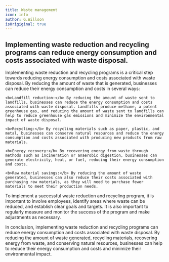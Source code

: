 ```yaml
---
title: Waste management
icon: info
author: G.Willson
isOrigiginal: true
---
```


## Implementing waste reduction and recycling programs can reduce energy consumption and costs associated with waste disposal.

Implementing waste reduction and recycling programs is a critical step towards reducing energy consumption and costs associated with waste disposal. By reducing the amount of waste that is generated, businesses can reduce their energy consumption and costs in several ways:

    <b>Landfill reduction:</b> By reducing the amount of waste sent to landfills, businesses can reduce the energy consumption and costs associated with waste disposal. Landfills produce methane, a potent greenhouse gas, and reducing the amount of waste sent to landfills can help to reduce greenhouse gas emissions and minimize the environmental impact of waste disposal.

    <b>Recycling:</b> By recycling materials such as paper, plastic, and metal, businesses can conserve natural resources and reduce the energy consumption and costs associated with producing new products from raw materials.

    <b>Energy recovery:</b> By recovering energy from waste through methods such as incineration or anaerobic digestion, businesses can generate electricity, heat, or fuel, reducing their energy consumption and costs.

    <b>Raw material savings:</b> By reducing the amount of waste generated, businesses can also reduce their costs associated with purchasing raw materials, as they will need to purchase fewer materials to meet their production needs.

To implement a successful waste reduction and recycling program, it is important to involve employees, identify areas where waste can be reduced, and establish clear goals and targets. It is also important to regularly measure and monitor the success of the program and make adjustments as necessary.

In conclusion, implementing waste reduction and recycling programs can reduce energy consumption and costs associated with waste disposal. By reducing the amount of waste generated, recycling materials, recovering energy from waste, and conserving natural resources, businesses can help to reduce their energy consumption and costs and minimize their environmental impact.
